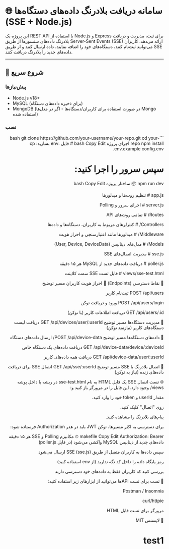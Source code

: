 # 🌐 سامانه دریافت بلادرنگ داده‌های دستگاه‌ها (SSE + Node.js)

این پروژه یک REST API با استفاده از Node.js و Express برای ثبت، مدیریت و دریافت بلادرنگ داده‌های سنسورها از طریق Server-Sent Events (SSE) ارائه می‌دهد. کاربران می‌توانند ثبت‌نام کنند، دستگاه‌های خود را اضافه نمایند، داده‌ ارسال کنند و از طریق SSE داده‌های جدید را بلادرنگ دریافت کنند.

---

## 🚀 شروع سریع

### پیش‌نیازها
- Node.js v18+
- MySQL (برای ذخیره داده‌های دستگاه)
- MongoDB (در صورت استفاده برای کاربران/دستگاه‌ها - اگر در مدل‌ها Mongo استفاده شده)

### نصب
<div dir="rtl">
```bash
git clone https://github.com/your-username/your-repo.git
cd your-repo
npm install
اجرای پروژه
bash
Copy
Edit
# فایل .env بسازید:
cp .env.example config.env

# سپس سرور را اجرا کنید:
npm run dev
📦 ساختار پروژه
bash
Copy
Edit

 app.js               # تنظیم روت‌ها و میدلورها
 
server.js            # اجرای سرور و Polling

 Routes/              # تمامی روت‌های API
 
Controllers/         # کنترلرهای مربوط به کاربران، دستگاه‌ها و داده‌ها

 Middleware/          # میدلورها مانند اعتبارسنجی و احراز هویت
 
Models/              # مدل‌های دیتابیس (User, Device, DeviceData)

sse.js               # مدیریت اتصال‌های SSE

poller.js            # دریافت داده‌های جدید از MySQL هر ۱۵ دقیقه

 views/sse-test.html  # فایل تست SSE سمت کلاینت

📡 نقاط دسترسی (Endpoints)
📌 احراز هویت کاربران
مسیر	توضیح

POST /api/users	ثبت‌نام کاربر

POST /api/users/login	ورود و دریافت توکن

GET /api/users/:id	دریافت اطلاعات کاربر (با توکن)

📌 مدیریت دستگاه‌ها
مسیر	توضیح
GET /api/devices/user/:userId	دریافت لیست دستگاه‌های کاربر (نیازمند توکن)



📌 داده‌های دستگاه‌ها
مسیر	توضیح
POST /api/device-data/	ارسال داده‌های دستگاه


GET /api/device-data/device/:deviceId	دریافت داده‌های یک دستگاه خاص


GET /api/device-data/user/:userId	دریافت همه داده‌های کاربر



📌 اتصال بلادرنگ با SSE
مسیر	توضیح
GET /api/sse/:userId	اتصال SSE برای دریافت داده‌های زنده (نیاز به توکن)



🌐 تست اتصال SSE
یک فایل HTML به نام sse-test.html در ریشه یا داخل پوشه views/ وجود دارد. این فایل را در مرورگر باز کنید و:

مقدار userId و token خود را وارد کنید.

روی "اتصال" کلیک کنید.

پیام‌های بلادرنگ را مشاهده کنید.

برای دسترسی به اکثر مسیرها، توکن JWT باید در هدر Authorization فرستاده شود:

makefile
Copy
Edit
Authorization: Bearer <token>
⏱ مکانیزم Polling و SSE
هر ۱۵ دقیقه داده‌های جدید از دیتابیس MySQL واکشی می‌شود (در فایل poller.js)

سپس داده‌ها به کاربران متصل از طریق SSE (sse.js) ارسال می‌شود



رمز پایگاه داده را داخل کد نگه ندارید (از env استفاده کنید)

بررسی کنید که کاربران فقط به داده‌های خود دسترسی دارند

🧪 تست
برای تست API‌ها می‌توانید از ابزارهای زیر استفاده کنید:

Postman / Insomnia

curl/httpie

مرورگر برای تست فایل HTML

📄 لایسنس
MIT

# test1

</div>

